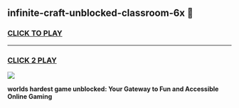 
## infinite-craft-unblocked-classroom-6x 👋
<h3>
<a href="https://premium.freeplayer.one?title=infinite-craft-unblocked-classroom-6x&ref=14F">CLICK TO PLAY</a></h3>
<hr>

<h3>
<a href="https://premium.freeplayer.one?title=infinite-craft-unblocked-classroom-6x&ref=14F">CLICK 2 PLAY</a>
  
</h3>

<a href="https://premium.freeplayer.one?title=infinite-craft-unblocked-classroom-6x&ref=12F/"><img src="https://clearcache.store/games.png"></a>


**worlds hardest game unblocked: Your Gateway to Fun and Accessible Online Gaming**
